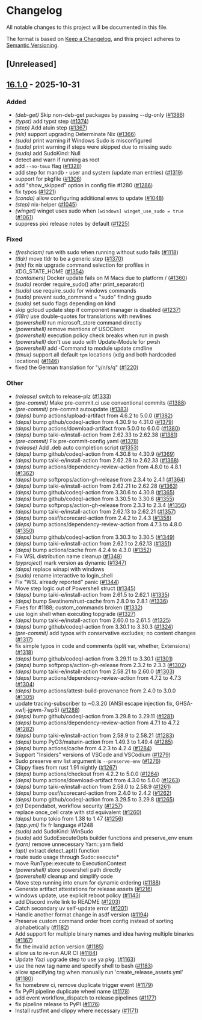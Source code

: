 # Changelog

All notable changes to this project will be documented in this file.

The format is based on [Keep a Changelog](https://keepachangelog.com/en/1.0.0/),
and this project adheres to [Semantic Versioning](https://semver.org/spec/v2.0.0.html).

## [Unreleased]

## [16.1.0](https://github.com/topgrade-rs/topgrade/compare/v16.0.4...v16.1.0) - 2025-10-31

### Added

- *(deb-get)* Skip non-deb-get packages by passing --dg-only ([#1386](https://github.com/topgrade-rs/topgrade/pull/1386))
- *(typst)* add typst step ([#1374](https://github.com/topgrade-rs/topgrade/pull/1374))
- *(step)* Add atuin step ([#1367](https://github.com/topgrade-rs/topgrade/pull/1367))
- *(nix)* support upgrading Determinate Nix ([#1366](https://github.com/topgrade-rs/topgrade/pull/1366))
- *(sudo)* print warning if Windows Sudo is misconfigured
- *(sudo)* print warning if steps were skipped due to missing sudo
- *(sudo)* add SudoKind::Null
- detect and warn if running as root
- add `--no-tmux` flag ([#1328](https://github.com/topgrade-rs/topgrade/pull/1328))
- add step for mandb - user and system (update man entries) ([#1319](https://github.com/topgrade-rs/topgrade/pull/1319))
- support for pkgfile ([#1306](https://github.com/topgrade-rs/topgrade/pull/1306))
- add "show_skipped" option in config file #1280 ([#1286](https://github.com/topgrade-rs/topgrade/pull/1286))
- fix typos ([#1221](https://github.com/topgrade-rs/topgrade/pull/1221))
- *(conda)* allow configuring additional envs to update ([#1048](https://github.com/topgrade-rs/topgrade/pull/1048))
- *(step)* nix-helper ([#1045](https://github.com/topgrade-rs/topgrade/pull/1045))
- *(winget)* winget uses sudo when `[windows] winget_use_sudo = true` ([#1061](https://github.com/topgrade-rs/topgrade/pull/1061))
- suppress pixi release notes by default ([#1225](https://github.com/topgrade-rs/topgrade/pull/1225))

### Fixed

- *(freshclam)* run with sudo when running without sudo fails ([#1118](https://github.com/topgrade-rs/topgrade/pull/1118))
- *(tldr)* move tldr to be a generic step ([#1370](https://github.com/topgrade-rs/topgrade/pull/1370))
- *(nix)* fix nix upgrade command selection for profiles in XDG_STATE_HOME ([#1354](https://github.com/topgrade-rs/topgrade/pull/1354))
- *(containers)* Docker update fails on M Macs due to platform / ([#1360](https://github.com/topgrade-rs/topgrade/pull/1360))
- *(sudo)* reorder require_sudo() after print_separator()
- *(sudo)* use require_sudo for windows commands
- *(sudo)* prevent sudo_command = "sudo" finding gsudo
- *(sudo)* set sudo flags depending on kind
- skip gcloud update step if component manager is disabled ([#1237](https://github.com/topgrade-rs/topgrade/pull/1237))
- *(i18n)* use double-quotes for translations with newlines
- *(powershell)* run microsoft_store command directly
- *(powershell)* remove mentions of USOClient
- *(powershell)* execution policy check breaks when run in pwsh
- *(powershell)* don't use sudo with Update-Module for pwsh
- *(powershell)* add -Command to module update cmdline
- *(tmux)* support all default `tpm` locations (xdg and both hardcoded locations) ([#1146](https://github.com/topgrade-rs/topgrade/pull/1146))
- fixed the German translation for "y/n/s/q" ([#1220](https://github.com/topgrade-rs/topgrade/pull/1220))

### Other

- *(release)* switch to release-plz ([#1333](https://github.com/topgrade-rs/topgrade/pull/1333))
- *(pre-commit)* Make pre-commit.ci use conventional commits ([#1388](https://github.com/topgrade-rs/topgrade/pull/1388))
- *(pre-commit)* pre-commit autoupdate ([#1383](https://github.com/topgrade-rs/topgrade/pull/1383))
- *(deps)* bump actions/upload-artifact from 4.6.2 to 5.0.0 ([#1382](https://github.com/topgrade-rs/topgrade/pull/1382))
- *(deps)* bump github/codeql-action from 4.30.9 to 4.31.0 ([#1379](https://github.com/topgrade-rs/topgrade/pull/1379))
- *(deps)* bump actions/download-artifact from 5.0.0 to 6.0.0 ([#1380](https://github.com/topgrade-rs/topgrade/pull/1380))
- *(deps)* bump taiki-e/install-action from 2.62.33 to 2.62.38 ([#1381](https://github.com/topgrade-rs/topgrade/pull/1381))
- *(pre-commit)* Fix pre-commit-config.yaml ([#1378](https://github.com/topgrade-rs/topgrade/pull/1378))
- *(release)* Add .deb auto completion script ([#1353](https://github.com/topgrade-rs/topgrade/pull/1353))
- *(deps)* bump github/codeql-action from 4.30.8 to 4.30.9 ([#1369](https://github.com/topgrade-rs/topgrade/pull/1369))
- *(deps)* bump taiki-e/install-action from 2.62.28 to 2.62.33 ([#1368](https://github.com/topgrade-rs/topgrade/pull/1368))
- *(deps)* bump actions/dependency-review-action from 4.8.0 to 4.8.1 ([#1362](https://github.com/topgrade-rs/topgrade/pull/1362))
- *(deps)* bump softprops/action-gh-release from 2.3.4 to 2.4.1 ([#1364](https://github.com/topgrade-rs/topgrade/pull/1364))
- *(deps)* bump taiki-e/install-action from 2.62.21 to 2.62.28 ([#1363](https://github.com/topgrade-rs/topgrade/pull/1363))
- *(deps)* bump github/codeql-action from 3.30.6 to 4.30.8 ([#1365](https://github.com/topgrade-rs/topgrade/pull/1365))
- *(deps)* bump github/codeql-action from 3.30.5 to 3.30.6 ([#1355](https://github.com/topgrade-rs/topgrade/pull/1355))
- *(deps)* bump softprops/action-gh-release from 2.3.3 to 2.3.4 ([#1356](https://github.com/topgrade-rs/topgrade/pull/1356))
- *(deps)* bump taiki-e/install-action from 2.62.13 to 2.62.21 ([#1357](https://github.com/topgrade-rs/topgrade/pull/1357))
- *(deps)* bump ossf/scorecard-action from 2.4.2 to 2.4.3 ([#1358](https://github.com/topgrade-rs/topgrade/pull/1358))
- *(deps)* bump actions/dependency-review-action from 4.7.3 to 4.8.0 ([#1350](https://github.com/topgrade-rs/topgrade/pull/1350))
- *(deps)* bump github/codeql-action from 3.30.3 to 3.30.5 ([#1349](https://github.com/topgrade-rs/topgrade/pull/1349))
- *(deps)* bump taiki-e/install-action from 2.62.1 to 2.62.13 ([#1351](https://github.com/topgrade-rs/topgrade/pull/1351))
- *(deps)* bump actions/cache from 4.2.4 to 4.3.0 ([#1352](https://github.com/topgrade-rs/topgrade/pull/1352))
- Fix WSL distribution name cleanup ([#1348](https://github.com/topgrade-rs/topgrade/pull/1348))
- *(pyproject)* mark version as dynamic ([#1347](https://github.com/topgrade-rs/topgrade/pull/1347))
- *(deps)* replace winapi with windows
- *(sudo)* rename interactive to login_shell
- Fix "WSL already reported" panic ([#1344](https://github.com/topgrade-rs/topgrade/pull/1344))
- Move step logic out of Powershell struct ([#1345](https://github.com/topgrade-rs/topgrade/pull/1345))
- *(deps)* bump taiki-e/install-action from 2.61.5 to 2.62.1 ([#1335](https://github.com/topgrade-rs/topgrade/pull/1335))
- *(deps)* bump Swatinem/rust-cache from 2.8.0 to 2.8.1 ([#1336](https://github.com/topgrade-rs/topgrade/pull/1336))
- Fixes for #1188; custom_commands broken  ([#1332](https://github.com/topgrade-rs/topgrade/pull/1332))
- use login shell when executing topgrade ([#1327](https://github.com/topgrade-rs/topgrade/pull/1327))
- *(deps)* bump taiki-e/install-action from 2.60.0 to 2.61.5 ([#1325](https://github.com/topgrade-rs/topgrade/pull/1325))
- *(deps)* bump github/codeql-action from 3.30.1 to 3.30.3 ([#1324](https://github.com/topgrade-rs/topgrade/pull/1324))
- *(pre-commit)* add typos with conservative excludes; no content changes ([#1317](https://github.com/topgrade-rs/topgrade/pull/1317))
- fix simple typos in code and comments (split var, whether, Extensions) ([#1318](https://github.com/topgrade-rs/topgrade/pull/1318))
- *(deps)* bump github/codeql-action from 3.29.11 to 3.30.1 ([#1301](https://github.com/topgrade-rs/topgrade/pull/1301))
- *(deps)* bump softprops/action-gh-release from 2.3.2 to 2.3.3 ([#1302](https://github.com/topgrade-rs/topgrade/pull/1302))
- *(deps)* bump taiki-e/install-action from 2.58.21 to 2.60.0 ([#1303](https://github.com/topgrade-rs/topgrade/pull/1303))
- *(deps)* bump actions/dependency-review-action from 4.7.2 to 4.7.3 ([#1304](https://github.com/topgrade-rs/topgrade/pull/1304))
- *(deps)* bump actions/attest-build-provenance from 2.4.0 to 3.0.0 ([#1305](https://github.com/topgrade-rs/topgrade/pull/1305))
- update tracing-subscriber to ~0.3.20 (ANSI escape injection fix, GHSA-xwfj-jgwm-7wp5) ([#1288](https://github.com/topgrade-rs/topgrade/pull/1288))
- *(deps)* bump github/codeql-action from 3.29.8 to 3.29.11 ([#1281](https://github.com/topgrade-rs/topgrade/pull/1281))
- *(deps)* bump actions/dependency-review-action from 4.7.1 to 4.7.2 ([#1282](https://github.com/topgrade-rs/topgrade/pull/1282))
- *(deps)* bump taiki-e/install-action from 2.58.9 to 2.58.21 ([#1283](https://github.com/topgrade-rs/topgrade/pull/1283))
- *(deps)* bump PyO3/maturin-action from 1.49.3 to 1.49.4 ([#1285](https://github.com/topgrade-rs/topgrade/pull/1285))
- *(deps)* bump actions/cache from 4.2.3 to 4.2.4 ([#1284](https://github.com/topgrade-rs/topgrade/pull/1284))
- Support "Insiders" versions of VSCode and VSCodium ([#1279](https://github.com/topgrade-rs/topgrade/pull/1279))
- Sudo preserve env list argument is `--preserve-env` ([#1276](https://github.com/topgrade-rs/topgrade/pull/1276))
- Clippy fixes from rust 1.91 nightly ([#1267](https://github.com/topgrade-rs/topgrade/pull/1267))
- *(deps)* bump actions/checkout from 4.2.2 to 5.0.0 ([#1264](https://github.com/topgrade-rs/topgrade/pull/1264))
- *(deps)* bump actions/download-artifact from 4.3.0 to 5.0.0 ([#1263](https://github.com/topgrade-rs/topgrade/pull/1263))
- *(deps)* bump taiki-e/install-action from 2.58.0 to 2.58.9 ([#1261](https://github.com/topgrade-rs/topgrade/pull/1261))
- *(deps)* bump ossf/scorecard-action from 2.4.0 to 2.4.2 ([#1262](https://github.com/topgrade-rs/topgrade/pull/1262))
- *(deps)* bump github/codeql-action from 3.29.5 to 3.29.8 ([#1265](https://github.com/topgrade-rs/topgrade/pull/1265))
- *(ci)* Dependabot, workflow security ([#1257](https://github.com/topgrade-rs/topgrade/pull/1257))
- replace once_cell crate with std equivalent ([#1260](https://github.com/topgrade-rs/topgrade/pull/1260))
- *(deps)* bump tokio from 1.38 to 1.47 ([#1256](https://github.com/topgrade-rs/topgrade/pull/1256))
- *(app.yml)* fix fr language #1248
- *(sudo)* add SudoKind::WinSudo
- *(sudo)* add SudoExecuteOpts builder functions and preserve_env enum
- *(yarn)* remove unnecessary Yarn::yarn field
- *(apt)* extract detect_apt() function
- route sudo usage through Sudo::execute*
- move RunType::execute to ExecutionContext
- *(powershell)* store powershell path directly
- *(powershell)* cleanup and simplify code
- Move step running into enum for dynamic ordering ([#1188](https://github.com/topgrade-rs/topgrade/pull/1188))
- Generate artifact attestations for release assets ([#1216](https://github.com/topgrade-rs/topgrade/pull/1216))
- windows update, use explicit reboot policy ([#1143](https://github.com/topgrade-rs/topgrade/pull/1143))
- add Discord invite link to README ([#1203](https://github.com/topgrade-rs/topgrade/pull/1203))
- Catch secondary uv self-update error ([#1201](https://github.com/topgrade-rs/topgrade/pull/1201))
- Handle another format change in asdf version ([#1194](https://github.com/topgrade-rs/topgrade/pull/1194))
- Preserve custom command order from config instead of sorting alphabetically ([#1182](https://github.com/topgrade-rs/topgrade/pull/1182))
- Add support for multiple binary names and idea having multiple binaries ([#1167](https://github.com/topgrade-rs/topgrade/pull/1167))
- fix the invalid action version ([#1185](https://github.com/topgrade-rs/topgrade/pull/1185))
- allow us to re-run AUR CI ([#1184](https://github.com/topgrade-rs/topgrade/pull/1184))
- Update Yazi upgrade step to use ya pkg. ([#1163](https://github.com/topgrade-rs/topgrade/pull/1163))
- use the new tag name and specify shell to bash ([#1183](https://github.com/topgrade-rs/topgrade/pull/1183))
- allow specifying tag when manually run 'create_release_assets.yml' ([#1180](https://github.com/topgrade-rs/topgrade/pull/1180))
- fix homebrew ci, remove duplicate trigger event ([#1179](https://github.com/topgrade-rs/topgrade/pull/1179))
- fix PyPI pipeline duplicate wheel name ([#1178](https://github.com/topgrade-rs/topgrade/pull/1178))
- add event workflow_dispatch to release pipelines ([#1177](https://github.com/topgrade-rs/topgrade/pull/1177))
- fix pipeline release to PyPI ([#1176](https://github.com/topgrade-rs/topgrade/pull/1176))
- Install rustfmt and clippy where necessary ([#1171](https://github.com/topgrade-rs/topgrade/pull/1171))
